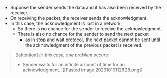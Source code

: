 - Suppose the sender sends the data and it has also been received by the receiver.
- On receiving the packet, the receiver sends the acknowledgment.
- In this case, the acknowledgment is lost in a network,
	- So there is no chance for the sender to receive the acknowledgment.
	- There is also no chance for the sender to send the next packet
		- as in stop and wait protocol, the next packet cannot be sent until the acknowledgment of the previous packet is received.

>[!attention] *In this case, one problem occurs:*
>- Sender waits for an infinite amount of time for an acknowledgment.
> ![[Pasted image 20231010112628.png]]

